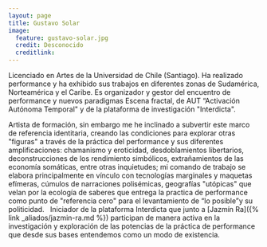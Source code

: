 ```yaml
---
layout: page
title: Gustavo Solar
image:
  feature: gustavo-solar.jpg
  credit: Desconocido
  creditlink:
---
```


Licenciado en Artes de la Universidad de Chile (Santiago). Ha realizado performance y ha exhibido sus trabajos en diferentes zonas de Sudamérica, Norteamérica y el Caribe. Es organizador y gestor del encuentro de performance y nuevos paradigmas Escena fractal, de AUT “Activación Autónoma Temporal" y de la plataforma de investigación "Interdicta".

Artista de formación, sin embargo me he inclinado a subvertir este marco de referencia identitaria, creando las condiciones para explorar otras "figuras" a través de la práctica del performance y sus diferentes amplificaciones: chamanismo y eroticidad, desdoblamientos libertarios, deconstrucciones de los rendimiento simbólicos, extrañamientos de las economía somáticas, entre otras inquietudes; mi comando de trabajo se elabora principalmente en vínculo con tecnologías marginales y maquetas efímeras, cúmulos de narraciones polisémicas, geografías "utópicas" que velan por la ecología de saberes que entrega la practica de performance como punto de "referencia cero" para el levantamiento de “lo posible”y su politicidad.
 
Iniciador de la plataforma Interdicta que junto a [Jazmín Ra]({% link _aliados/jazmin-ra.md %}) participan de manera activa en la investigación y exploración de las potencias de la práctica de performance que desde sus bases entendemos como un modo de existencia.
